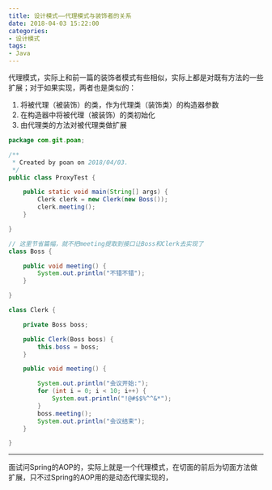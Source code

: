 ```yaml
---
title: 设计模式——代理模式与装饰者的关系
date: 2018-04-03 15:22:00
categories:
- 设计模式
tags:
- Java
---  
```


代理模式，实际上和前一篇的装饰者模式有些相似，实际上都是对既有方法的一些扩展；对于如果实现，两者也是类似的：  
1. 将被代理（被装饰）的类，作为代理类（装饰类）的构造器参数
2. 在构造器中将被代理（被装饰）的类初始化  
3. 由代理类的方法对被代理类做扩展

```java
package com.git.poan;

/**
 * Created by poan on 2018/04/03.
 */
public class ProxyTest {

    public static void main(String[] args) {
        Clerk clerk = new Clerk(new Boss());
        clerk.meeting();
    }

}

// 这里节省篇幅，就不把meeting提取到接口让Boss和Clerk去实现了
class Boss {

    public void meeting() {
        System.out.println("不错不错");
    }

}

class Clerk {

    private Boss boss;

    public Clerk(Boss boss) {
        this.boss = boss;
    }

    public void meeting() {

        System.out.println("会议开始:");
        for (int i = 0; i < 10; i++) {
            System.out.println("!@#$$%^^&*");
        }
        boss.meeting();
        System.out.println("会议结束");
    }

}
```  

---
面试问Spring的AOP的，实际上就是一个代理模式，在切面的前后为切面方法做扩展，只不过Spring的AOP用的是动态代理实现的，